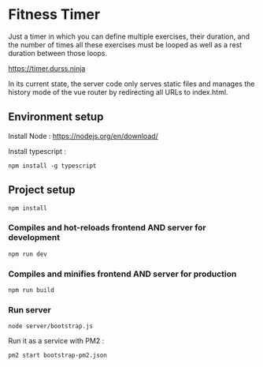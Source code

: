 # Fitness Timer

Just a timer in which you can define multiple exercises, their duration, and the number of times all these exercises must be looped as well as a rest duration between those loops.

https://timer.durss.ninja

In its current state, the server code only serves static files and manages the history mode of the vue router by redirecting all URLs to index.html.

## Environment setup
Install Node :
https://nodejs.org/en/download/

Install typescript :
```
npm install -g typescript
```


## Project setup
```
npm install
```

### Compiles and hot-reloads frontend AND server for development
```
npm run dev
```

### Compiles and minifies frontend AND server for production
```
npm run build
```

### Run server
```
node server/bootstrap.js
```
Run it as a service with PM2 :
```
pm2 start bootstrap-pm2.json
```
